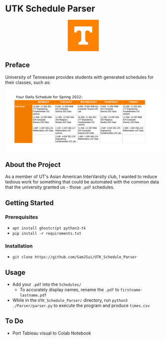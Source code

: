 # UTK Schedule Parser
<p align="center">
<img src="img/ut-logo.jpg" width="20%" >
</p>

## Preface
University of Tennessee provides students with generated schedules for their classes, such as:

<img src="img/ut-schedule.png">

## About the Project

As a member of UT's Asian American InterVarsity club, I wanted to reduce tedious work for something that could be automated with the common data that the university granted us - those `.pdf` schedules.

## Getting Started

### Prerequisites

- `apt install ghostcript python3-tk`
- `pip install -r requirements.txt`

### Installation
- `git clone https://github.com/SamJSui/UTK_Schedule_Parser`

## Usage

- Add your `.pdf` into the `Schedules/`
  - To accurately display names, rename the `.pdf` to `firstname-lastname.pdf`
- While in the `UTK_Schedule_Parser/` directory, run `python3 ./Parser/parser.py` to execute the program and produce `times.csv`

## To Do

- Port Tableau visual to Colab Notebook